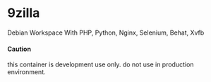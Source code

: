 # 9zilla
Debian Workspace With PHP, Python, Nginx, Selenium, Behat, Xvfb

#### Caution
this container is development use only. do not use in production environment.

